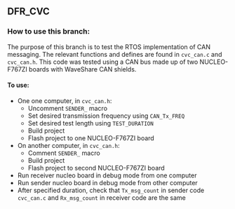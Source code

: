## DFR_CVC

### How to use this branch:
The purpose of this branch is to test the RTOS implementation of CAN messaging. The relevant functions and defines are found in `cvc_can.c` and `cvc_can.h`. 
This code was tested using a CAN bus made up of two NUCLEO-F767ZI boards with WaveShare CAN shields. 
#### To use:
  * One one computer, in `cvc_can.h`:
    * Uncomment `SENDER_` macro  
    * Set desired transmission frequency using `CAN_Tx_FREQ` 
    * Set desired test length using `TEST_DURATION`
    * Build project
    * Flash project to one NUCLEO-F767ZI board
  * On another computer, in `cvc_can.h`:
    * Comment `SENDER_` macro
    * Build project
    * Flash project to second NUCLEO-F767ZI board
  * Run receiver nucleo board in debug mode from one computer
  * Run sender nucleo board in debug mode from other computer
  * After specified duration, check that `Tx_msg_count` in sender code `cvc_can.c` and `Rx_msg_count` in receiver code are the same
